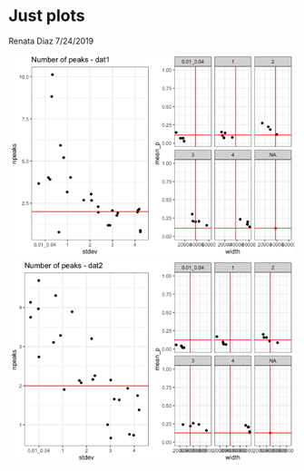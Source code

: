 Just plots
================
Renata Diaz
7/24/2019

![](just_summary_plots_files/figure-markdown_github/plot%20by%20dataset-1.png)![](just_summary_plots_files/figure-markdown_github/plot%20by%20dataset-2.png)
